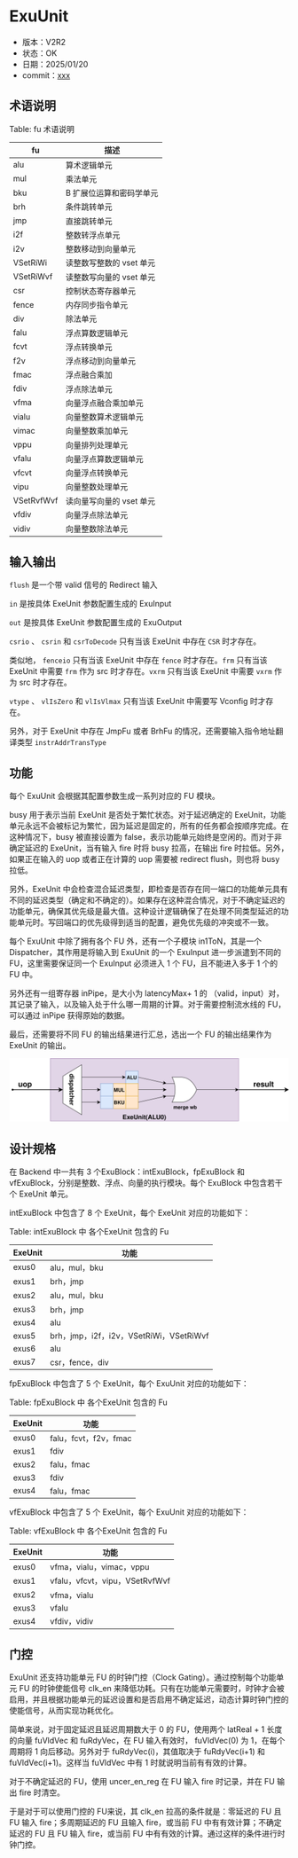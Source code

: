 # ExuUnit

- 版本：V2R2
- 状态：OK
- 日期：2025/01/20
- commit：[xxx](https://github.com/OpenXiangShan/XiangShan/tree/xxx)

## 术语说明

Table: fu 术语说明

| fu         | 描述                     |
| ---------- | ------------------------ |
| alu        | 算术逻辑单元             |
| mul        | 乘法单元                 |
| bku        | B 扩展位运算和密码学单元 |
| brh        | 条件跳转单元             |
| jmp        | 直接跳转单元             |
| i2f        | 整数转浮点单元           |
| i2v        | 整数移动到向量单元       |
| VSetRiWi   | 读整数写整数的 vset 单元 |
| VSetRiWvf  | 读整数写向量的 vset 单元 |
| csr        | 控制状态寄存器单元       |
| fence      | 内存同步指令单元         |
| div        | 除法单元                 |
| falu       | 浮点算数逻辑单元         |
| fcvt       | 浮点转换单元             |
| f2v        | 浮点移动到向量单元       |
| fmac       | 浮点融合乘加             |
| fdiv       | 浮点除法单元             |
| vfma       | 向量浮点融合乘加单元     |
| vialu      | 向量整数算术逻辑单元     |
| vimac      | 向量整数乘加单元         |
| vppu       | 向量排列处理单元         |
| vfalu      | 向量浮点算数逻辑单元     |
| vfcvt      | 向量浮点转换单元         |
| vipu       | 向量整数处理单元         |
| VSetRvfWvf | 读向量写向量的 vset 单元 |
| vfdiv      | 向量浮点除法单元         |
| vidiv      | 向量整数除法单元         |

## 输入输出

`flush` 是一个带 valid 信号的 Redirect 输入

`in` 是按具体 ExeUnit 参数配置生成的 ExuInput

`out` 是按具体 ExeUnit 参数配置生成的 ExuOutput

`csrio` 、 `csrin` 和 `csrToDecode` 只有当该 ExeUnit 中存在 `CSR` 时才存在。

类似地， `fenceio` 只有当该 ExeUnit 中存在 `fence` 时才存在。`frm` 只有当该 ExeUnit 中需要 `frm` 作为 src 时才存在。`vxrm` 只有当该 ExeUnit 中需要 `vxrm` 作为 src 时才存在。

`vtype` 、 `vlIsZero` 和 `vlIsVlmax` 只有当该 ExeUnit 中需要写 Vconfig 时才存在。

另外，对于 ExeUnit 中存在 JmpFu 或者 BrhFu 的情况，还需要输入指令地址翻译类型 `instrAddrTransType`

## 功能

每个 ExuUnit 会根据其配置参数生成一系列对应的 FU 模块。

busy 用于表示当前 ExeUnit 是否处于繁忙状态。对于延迟确定的 ExeUnit，功能单元永远不会被标记为繁忙，因为延迟是固定的，所有的任务都会按顺序完成。在这种情况下，busy 被直接设置为 false，表示功能单元始终是空闲的。而对于非确定延迟的 ExeUnit，当有输入 fire 时将 busy 拉高，在输出 fire 时拉低。另外，如果正在输入的 uop 或者正在计算的 uop 需要被 redirect flush，则也将 busy 拉低。

另外，ExeUnit 中会检查混合延迟类型，即检查是否存在同一端口的功能单元具有不同的延迟类型（确定和不确定的）。如果存在这种混合情况，对于不确定延迟的功能单元，确保其优先级是最大值。这种设计逻辑确保了在处理不同类型延迟的功能单元时。写回端口的优先级得到适当的配置，避免优先级的冲突或不一致。

每个 ExuUnit 中除了拥有各个 FU 外，还有一个子模块 in1ToN，其是一个 Dispatcher，其作用是将输入到 ExuUnit 的一个 ExuInput 进一步派遣到不同的 FU，这里需要保证同一个 ExuInput 必须进入 1 个 FU，且不能进入多于 1 个的 FU 中。

另外还有一组寄存器 inPipe，是大小为 latencyMax+ 1 的 （valid，input）对，其记录了输入，以及输入处于什么哪一周期的计算。对于需要控制流水线的 FU，可以通过 inPipe 获得原始的数据。

最后，还需要将不同 FU 的输出结果进行汇总，选出一个 FU 的输出结果作为 ExeUnit 的输出。

![ExuUnit 总览](./figure/ExuUnit-Overview.svg)

## 设计规格

在 Backend 中一共有 3 个ExuBlock：intExuBlock，fpExuBlock 和 vfExuBlock，分别是整数、浮点、向量的执行模块。每个 ExuBlock 中包含若干个 ExeUnit 单元。

intExuBlock 中包含了 8 个 ExeUnit，每个 ExeUnit 对应的功能如下：

Table: intExuBlock 中 各个ExeUnit 包含的 Fu

| ExeUnit | 功能                                    |
| ------- | --------------------------------------- |
| exus0   | alu，mul，bku                           |
| exus1   | brh，jmp                                |
| exus2   | alu，mul，bku                           |
| exus3   | brh，jmp                                |
| exus4   | alu                                     |
| exus5   | brh，jmp，i2f，i2v，VSetRiWi，VSetRiWvf |
| exus6   | alu                                     |
| exus7   | csr，fence，div                         |

fpExuBlock 中包含了 5 个 ExeUnit，每个 ExuUnit 对应的功能如下：

Table: fpExuBlock 中 各个ExeUnit 包含的 Fu

| ExeUnit | 功能                  |
| ------- | --------------------- |
| exus0   | falu，fcvt，f2v，fmac |
| exus1   | fdiv                  |
| exus2   | falu，fmac            |
| exus3   | fdiv                  |
| exus4   | falu，fmac            |

vfExuBlock 中包含了 5 个 ExeUnit，每个 ExuUnit 对应的功能如下：

Table: vfExuBlock 中 各个ExeUnit 包含的 Fu

| ExeUnit | 功能                           |
| ------- | ------------------------------ |
| exus0   | vfma，vialu，vimac，vppu       |
| exus1   | vfalu，vfcvt，vipu，VSetRvfWvf |
| exus2   | vfma，vialu                    |
| exus3   | vfalu                          |
| exus4   | vfdiv，vidiv                   |

## 门控

ExuUnit 还支持功能单元 FU 的时钟门控（Clock Gating）。通过控制每个功能单元 FU 的时钟使能信号 clk_en 来降低功耗。只有在功能单元需要时，时钟才会被启用，并且根据功能单元的延迟设置和是否启用不确定延迟，动态计算时钟门控的使能信号，从而实现功耗优化。

简单来说，对于固定延迟且延迟周期数大于 0 的 FU，使用两个 latReal + 1 长度的向量 fuVldVec 和 fuRdyVec，在 FU 输入有效时， fuVldVec(0) 为 1，在每个周期将 1 向后移动。另外对于 fuRdyVec(i)，其值取决于 fuRdyVec(i+1) 和 fuVldVec(i+1)。这样当 fuVldVec 中有 1 时就说明当前有有效的计算。

对于不确定延迟的 FU，使用 uncer_en_reg 在 FU 输入 fire 时记录，并在 FU 输出 fire 时清空。

于是对于可以使用门控的 FU来说，其 clk_en 拉高的条件就是：零延迟的 FU 且 FU 输入 fire；多周期延迟的 FU 且输入 fire，或当前 FU 中有有效计算；不确定延迟的 FU 且 FU 输入 fire，或当前 FU 中有有效的计算。通过这样的条件进行时钟门控。
